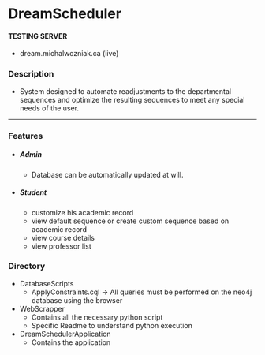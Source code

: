 DreamScheduler
==============

#### TESTING SERVER 
- dream.michalwozniak.ca (live)  

### Description

- System designed to automate readjustments to the departmental sequences and optimize the resulting sequences to meet any special needs of the user. 


-----------------------------------------------------------
### Features

- ##### Admin
  - Database can be automatically updated at will. 

- ##### Student
  - customize his academic record
  - view default sequence or create custom sequence based on academic record 
  - view course details
  - view professor list
  

### Directory 
- DatabaseScripts 
  - ApplyConstraints.cql  -> All queries must be performed on the neo4j database using the browser 
- WebScrapper
  - Contains all the necessary python script
  - Specific Readme to understand python execution 
- DreamSchedulerApplication
  - Contains the application 

